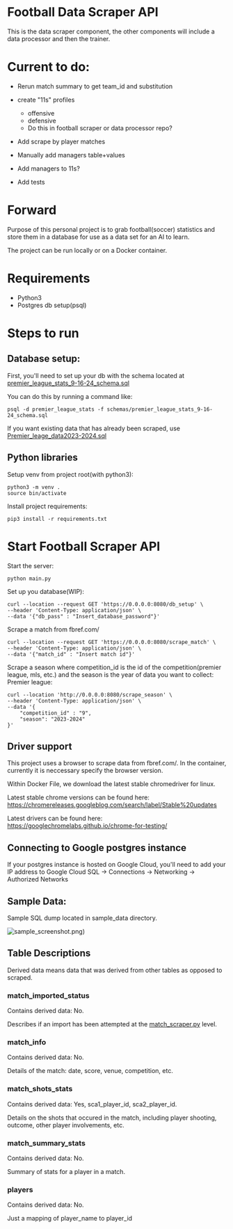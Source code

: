 # Football Data Scraper API

This is the data scraper component, the other components will include a data processor and then the trainer.

# Current to do:

- Rerun match summary to get team_id and substitution
- create "11s" profiles
  - offensive
  - defensive
  - Do this in football scraper or data processor repo?
  
- Add scrape by player matches
- Manually add managers table+values
- Add managers to 11s?
- Add tests

# Forward

Purpose of this personal project is to grab football(soccer) statistics and store them in a database for use as a data set for an AI to learn.

The project can be run locally or on a Docker container.

# Requirements

- Python3
- Postgres db setup(psql)

# Steps to run

## Database setup:

First, you'll need to set up your db with the schema located at [premier_league_stats_9-16-24_schema.sql](schemas%2Fpremier_league_stats_9-16-24_schema.sql)

You can do this by running a command like:

``` 
psql -d premier_league_stats -f schemas/premier_league_stats_9-16-24_schema.sql
```

If you want existing data that has already been scraped, use [Premier_leage_data2023-2024.sql](sample_data%2FPremier_leage_data2023-2024.sql)

## Python libraries

Setup venv from project root(with python3):
```
python3 -m venv .
source bin/activate
```

Install project requirements:

```pip3 install -r requirements.txt```

# Start Football Scraper API

Start the server:

```python main.py```

Set up you database(WIP):
``` 
curl --location --request GET 'https://0.0.0.0:8080/db_setup' \
--header 'Content-Type: application/json' \
--data '{"db_pass" : "Insert_database_password"}'
```

Scrape a match from fbref.com/

```
curl --location --request GET 'https://0.0.0.0:8080/scrape_match' \
--header 'Content-Type: application/json' \
--data '{"match_id" : "Insert match id"}'
```

Scrape a season where competition_id is the id of the competition(premier league, mls, etc.) and the season is the year of data you want to collect:
Premier league:
``` 
curl --location 'http://0.0.0.0:8080/scrape_season' \
--header 'Content-Type: application/json' \
--data '{
    "competition_id" : "9",
    "season": "2023-2024"
}'
```

## Driver support

This project uses a browser to scrape data from fbref.com/. In the container, currently it is neccessary specify the browser version.

Within Docker File, we download the latest stable chromedriver for linux.

Latest stable chrome versions can be found here: https://chromereleases.googleblog.com/search/label/Stable%20updates

Latest drivers can be found here: https://googlechromelabs.github.io/chrome-for-testing/


## Connecting to Google postgres instance

If your postgres instance is hosted on Google Cloud, you'll need to add your IP address to Google Cloud SQL -> Connections -> Networking -> Authorized Networks

## Sample Data:

Sample SQL dump located in sample_data directory.

![sample_screenshot.png](sample_data%2Fsample_screenshot.png))

## Table Descriptions

Derived data means data that was derived from other tables as opposed to scraped.

### match_imported_status

Contains derived data: No.

Describes if an import has been attempted at the [match_scraper.py](src%2Fdata_scraper%2Fmatch_scraper.py) level.

### match_info

Contains derived data: No.

Details of the match: date, score, venue, competition, etc.

### match_shots_stats

Contains derived data: Yes, sca1_player_id, sca2_player_id.

Details on the shots that occured in the match, including player shooting, outcome, other player involvements, etc.

### match_summary_stats

Contains derived data: No.

Summary of stats for a player in a match.

### players

Contains derived data: No.

Just a mapping of player_name to player_id